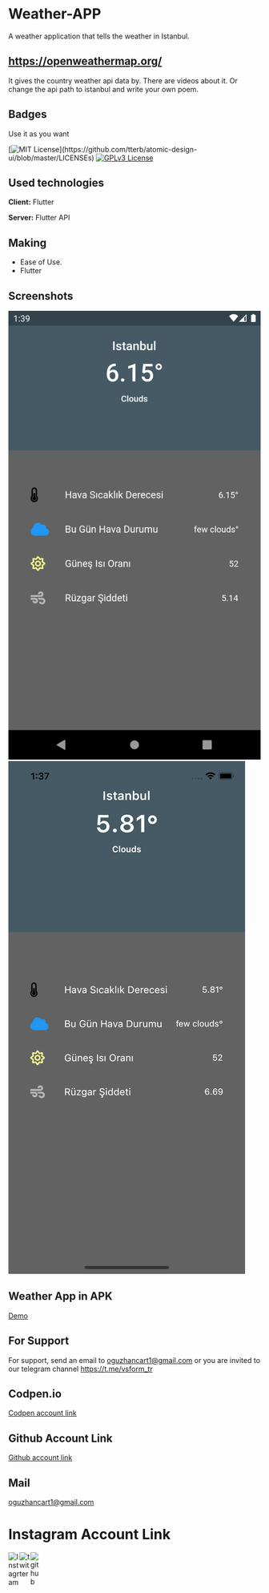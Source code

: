 # Weather-APP
A weather application that tells the weather in Istanbul.

## https://openweathermap.org/

It gives the country weather api data by. There are videos about it. Or change the api path to istanbul and write your own poem.
## Badges

Use it as you want

[![MIT License](https://img.shields.io/apm/l/atomic-design-ui.svg?)](https://github.com/tterb/atomic-design-ui/blob/master/LICENSEs)
[![GPLv3 License](https://img.shields.io/badge/License-GPL%20v3-yellow.svg)](https://opensource.org/licenses/)

  
## Used technologies

**Client:** Flutter 

**Server:** Flutter API

## Making
- Ease of Use.
- Flutter

## Screenshots
<img src="img.png">
<img src="img2.png">

## Weather App in APK
<a href="Hava Durumu.apk" download>Demo</a>

## For Support
For support, send an email to oguzhancart1@gmail.com or you are invited to our telegram channel https://t.me/vsform_tr  

## Codpen.io
[Codpen account link](https://codepen.io/oguzhan1881)
## Github Account Link
[Github account link](https://github.com/oguzhan18)
## Mail
oguzhancart1@gmail.com
# Instagram Account Link
<a target="_blank" href="https://www.instagram.com/oguzhan_cart/">
  <img align="left" alt="Instagram" width="22px" src="https://cdn.jsdelivr.net/npm/simple-icons@v3/icons/instagram.svg" />
</a>
<a target="_blank" href="https://twitter.com/OguzhanCart">
  <img align="left" alt="twitter" width="22px" src="https://cdn.jsdelivr.net/npm/simple-icons@v3/icons/twitter.svg" />
</a>
<a target="_blank" href="https://github.com/oguzhan18">
  <img align="left" alt="github" width="22px" src="https://cdn.jsdelivr.net/npm/simple-icons@v3/icons/github.svg" />
</a>

